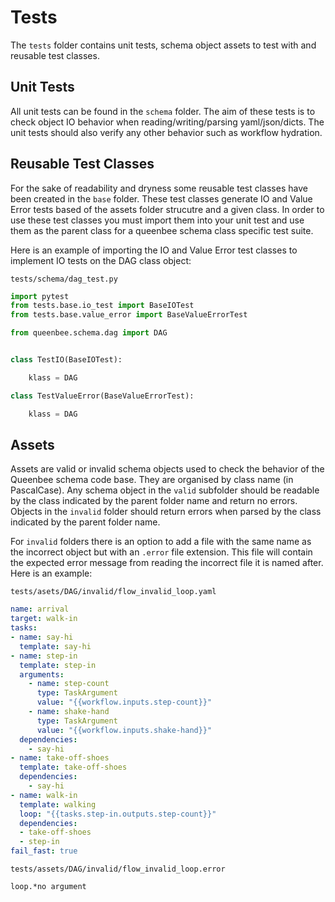 # Tests

The `tests` folder contains unit tests, schema object assets to test with and reusable test classes.

## Unit Tests

All unit tests can be found in the `schema` folder. The aim of these tests is to check object IO behavior when reading/writing/parsing yaml/json/dicts. The unit tests should also verify any other behavior such as workflow hydration.

## Reusable Test Classes

For the sake of readability and dryness some reusable test classes have been created in the `base` folder. These test classes generate IO and Value Error tests based of the assets folder strucutre and a given class. In order to use these test classes you must import them into your unit test and use them as the parent class for a queenbee schema class specific test suite.

Here is an example of importing the IO and Value Error test classes to implement IO tests on the DAG class object:

`tests/schema/dag_test.py`

```python
import pytest
from tests.base.io_test import BaseIOTest
from tests.base.value_error import BaseValueErrorTest

from queenbee.schema.dag import DAG


class TestIO(BaseIOTest):

    klass = DAG

class TestValueError(BaseValueErrorTest):

    klass = DAG

```


## Assets

Assets are valid or invalid schema objects used to check the behavior of the Queenbee schema code base. They are organised by class name (in PascalCase). Any schema object in the `valid` subfolder should be readable by the class indicated by the parent folder name and return no errors. Objects in the `invalid` folder should return errors when parsed by the class indicated by the parent folder name.

For `invalid` folders there is an option to add a file with the same name as the incorrect object but with an `.error` file extension. This file will contain the expected error message from reading the incorrect file it is named after. Here is an example:

`tests/asets/DAG/invalid/flow_invalid_loop.yaml`
```yaml
name: arrival
target: walk-in
tasks:
- name: say-hi
  template: say-hi
- name: step-in
  template: step-in
  arguments:
    - name: step-count
      type: TaskArgument
      value: "{{workflow.inputs.step-count}}"
    - name: shake-hand
      type: TaskArgument
      value: "{{workflow.inputs.shake-hand}}"
  dependencies:
    - say-hi
- name: take-off-shoes
  template: take-off-shoes
  dependencies:
    - say-hi
- name: walk-in
  template: walking
  loop: "{{tasks.step-in.outputs.step-count}}"
  dependencies:
  - take-off-shoes
  - step-in
fail_fast: true
```

`tests/assets/DAG/invalid/flow_invalid_loop.error`
```
loop.*no argument
```
